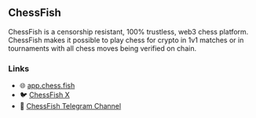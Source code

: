 ## ChessFish

ChessFish is a censorship resistant, 100% trustless, web3 chess platform. ChessFish makes it possible to play chess for crypto in 1v1 matches or in tournaments with all chess moves being verified on chain.

### Links
- 🌐 [app.chess.fish](https://app.chess.fish/)
- 🐦 [ChessFish X](https://x.com/evmchess)
- 💬 [ChessFish Telegram Channel](https://t.me/chessfish)

<!--


🙋‍♀️ A short introduction - what is your organization all about?
🌈 Contribution guidelines - how can the community get involved?
👩‍💻 Useful resources - where can the community find your docs? Is there anything else the community should know?
🍿 Fun facts - what does your team eat for breakfast?
🧙 Remember, you can do mighty things with the power of [Markdown](https://docs.github.com/github/writing-on-github/getting-started-with-writing-and-formatting-on-github/basic-writing-and-formatting-syntax)
-->
